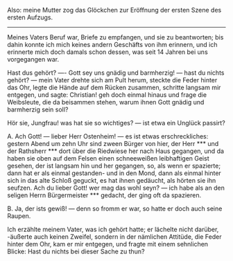 <a name="11"></a>

Also: meine Mutter zog das Glöckchen zur Eröffnung
der ersten Szene des ersten Aufzugs.

---

Meines Vaters Beruf war, Briefe zu empfangen, und
sie zu beantworten; bis dahin konnte ich mich keines andern
Geschäfts von ihm erinnern, und ich erinnerte mich doch damals
schon dessen, was seit 14 Jahren bei uns vorgegangen
war.

Hast dus gehört? —- Gott sey uns gnädig und barmherzig!
— hast du nichts gehört? — mein Vater drehte sich
am Pult herum, steckte die Feder hinter das Ohr, legte
die Hände auf dem Rücken zusammen, schritte langsam mir entgegen,
und sagte: Christian! geh doch einmal hinaus und
frage die Weibsleute, die da beisammen stehen, warum
ihnen Gott gnädig und barmherzig sein soll?

Hör sie, Jungfrau! was hat sie so wichtiges? — ist
etwa ein Unglück passirt?

A. Ach Gott! — lieber Herr Ostenheim! — es ist
etwas erschreckliches: gestern Abend um zehn Uhr sind zween
Bürger von hier, der Herr \*\*\* und der Rathsherr \*\*\* dort
über die Riedwiese her nach Haus gegangen, und da haben
sie oben auf dem Felsen einen schneeweißen leibhaftigen Geist
gesehen, der ist langsam hin und her gegangen, so, als wenn
er spazierte; dann hat er als einmal gestanden- und in den
Mond, dann als einmal hinter sich in das alte Schloß geguckt,
es hat ihnen gedäucht, als hörten sie ihn seufzen. Ach du
lieber Gott! wer mag das wohl seyn? — ich habe als an
den seligen Herrn Bürgermeister \*\*\* gedacht, der ging oft
da spazieren.

B. Ja, der ists gewiß! — denn so fromm er war, so
hatte er doch auch seine Raupen.

Ich erzählte meinem Vater, was ich gehört hatte; er lächelte
nicht darüber, -äußerte auch keinen Zweifel, sondern
in der nämlichen Attitüde, die Feder hinter dem Ohr, kam
er mir entgegen, und fragte mit einem sehnlichen Blicke:
Hast du nichts bei dieser Sache zu thun?

